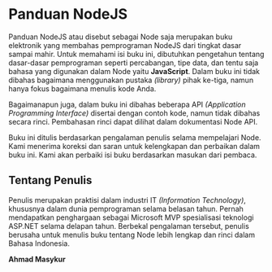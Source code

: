 # Panduan NodeJS

Panduan NodeJS atau disebut sebagai Node saja merupakan buku elektronik yang membahas pemprograman NodeJS dari tingkat dasar sampai mahir. Untuk memahami isi buku ini, dibutuhkan pengetahun tentang dasar-dasar pemprograman seperti percabangan, tipe data, dan tentu saja bahasa yang digunakan dalam Node yaitu **JavaScript**. Dalam buku ini tidak dibahas bagaimana menggunakan pustaka *(library)* pihak ke-tiga, namun hanya fokus bagaimana menulis kode Anda. 

Bagaimanapun juga, dalam buku ini dibahas beberapa API *(Application Programming Interface)* disertai dengan contoh kode, namun tidak dibahas secara rinci. Pembahasan rinci dapat dilihat dalam dokumentasi Node API.

Buku ini ditulis berdasarkan pengalaman penulis selama mempelajari Node. Kami menerima koreksi dan saran untuk kelengkapan dan perbaikan dalam buku ini. Kami akan perbaiki isi buku berdasarkan masukan dari pembaca.

## Tentang Penulis
Penulis merupakan praktisi dalam industri IT *(Information Technology)*, khususnya dalam dunia pemprograman selama belasan tahun. Pernah mendapatkan penghargaan sebagai Microsoft MVP spesialisasi teknologi ASP.NET selama delapan tahun. Berbekal pengalaman tersebut, penulis berusaha untuk menulis buku tentang Node lebih lengkap dan rinci dalam Bahasa Indonesia.

**Ahmad Masykur**
